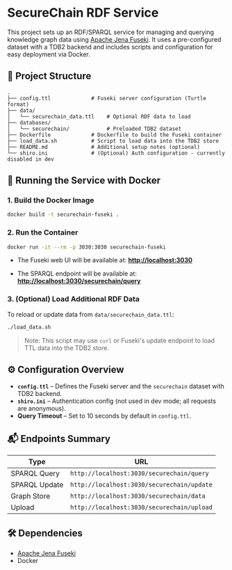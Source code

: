 # SecureChain RDF Service

This project sets up an RDF/SPARQL service for managing and querying knowledge graph data using [Apache Jena Fuseki](https://jena.apache.org/documentation/fuseki2/). It uses a pre-configured dataset with a TDB2 backend and includes scripts and configuration for easy deployment via Docker.

## 🧾 Project Structure

```
.
├── config.ttl             # Fuseki server configuration (Turtle format)
├── data/
│   └── securechain_data.ttl    # Optional RDF data to load
├── databases/
│   └── securechain/            # Preloaded TDB2 dataset
├── Dockerfile             # Dockerfile to build the Fuseki container
├── load_data.sh           # Script to load data into the TDB2 store
├── README.md              # Additional setup notes (optional)
└── shiro.ini              # (Optional) Auth configuration - currently disabled in dev
```

## 🚀 Running the Service with Docker

### 1. **Build the Docker Image**

```bash
docker build -t securechain-fuseki .
```

### 2. **Run the Container**

```bash
docker run -it --rm -p 3030:3030 securechain-fuseki
```

* The Fuseki web UI will be available at:
  **[http://localhost:3030](http://localhost:3030)**

* The SPARQL endpoint will be available at:
  **[http://localhost:3030/securechain/query](http://localhost:3030/securechain/query)**

### 3. **(Optional) Load Additional RDF Data**

To reload or update data from `data/securechain_data.ttl`:

```bash
./load_data.sh
```

> Note: This script may use `curl` or Fuseki's update endpoint to load TTL data into the TDB2 store.

## ⚙️ Configuration Overview

* **`config.ttl`** – Defines the Fuseki server and the `securechain` dataset with TDB2 backend.
* **`shiro.ini`** – Authentication config (not used in dev mode; all requests are anonymous).
* **Query Timeout** – Set to 10 seconds by default in `config.ttl`.

## 📬 Endpoints Summary

| Type          | URL                                        |
| ------------- | ------------------------------------------ |
| SPARQL Query  | `http://localhost:3030/securechain/query`  |
| SPARQL Update | `http://localhost:3030/securechain/update` |
| Graph Store   | `http://localhost:3030/securechain/data`   |
| Upload        | `http://localhost:3030/securechain/upload` |

## 🛠 Dependencies

* [Apache Jena Fuseki](https://jena.apache.org/documentation/fuseki2/)
* Docker